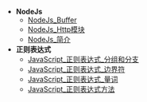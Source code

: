 * **NodeJs**
	* [NodeJs_Buffer](./Content/Article/技术笔记/JavaScript/NodeJs/NodeJs_Buffer.md)
	* [NodeJs_Http模块](./Content/Article/技术笔记/JavaScript/NodeJs/NodeJs_Http模块.md)
	* [NodeJs_简介](./Content/Article/技术笔记/JavaScript/NodeJs/NodeJs_简介.md)
* **正则表达式**
	* [JavaScript_正则表达式_分组和分支](./Content/Article/技术笔记/JavaScript/正则表达式/JavaScript_正则表达式_分组和分支.md)
	* [JavaScript_正则表达式_边界符](./Content/Article/技术笔记/JavaScript/正则表达式/JavaScript_正则表达式_边界符.md)
	* [JavaScript_正则表达式_量词](./Content/Article/技术笔记/JavaScript/正则表达式/JavaScript_正则表达式_量词.md)
	* [JavaScript_正则表达式方法](./Content/Article/技术笔记/JavaScript/正则表达式/JavaScript_正则表达式方法.md)